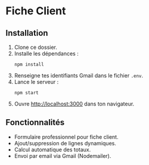 # Fiche Client

## Installation

1. Clone ce dossier.
2. Installe les dépendances :
   ```
   npm install
   ```
3. Renseigne tes identifiants Gmail dans le fichier `.env`.
4. Lance le serveur :
   ```
   npm start
   ```
5. Ouvre [http://localhost:3000](http://localhost:3000) dans ton navigateur.

## Fonctionnalités

- Formulaire professionnel pour fiche client.
- Ajout/suppression de lignes dynamiques.
- Calcul automatique des totaux.
- Envoi par email via Gmail (Nodemailer).